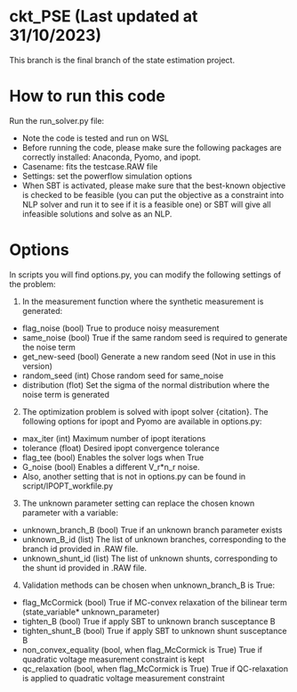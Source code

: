 # ckt_PSE (Last updated at 31/10/2023)
This branch is the final branch of the state estimation project.
# How to run this code
Run the run_solver.py file:
* Note the code is tested and run on WSL 
* Before running the code, please make sure the following packages are correctly installed: Anaconda, Pyomo, and ipopt.
* Casename: fits the testcase.RAW file
* Settings: set the powerflow simulation options
* When SBT is activated, please make sure that the best-known objective is checked to be feasible (you can put the objective as a constraint into NLP solver and run it to see if it is a feasible one) or SBT will give all infeasible solutions and solve as an NLP. 
# Options
In scripts you will find options.py, you can modify the following settings of the problem:
1. In the measurement function where the synthetic measurement is generated:
* flag_noise (bool) True to produce noisy measurement
* same_noise (bool) True if the same random seed is required to generate the noise term
* get_new-seed (bool) Generate a new random seed (Not in use in this version)
* random_seed (int) Chose random seed for same_noise
* distribution (flot) Set the sigma of the normal distribution where the noise term is generated
2. The optimization problem is solved with ipopt solver {citation}. The following options for ipopt and Pyomo are available in options.py:
* max_iter (int) Maximum number of ipopt iterations
* tolerance (float) Desired ipopt convergence tolerance
* flag_tee (bool) Enables the solver logs when True
* G_noise (bool) Enables a different V_r*n_r noise.
* Also, another setting that is not in options.py can be found in script/IPOPT_workfile.py
3. The unknown parameter setting can replace the chosen known parameter with a variable:
* unknown_branch_B (bool) True if an unknown branch parameter exists
* unknown_B_id (list) The list of unknown branches, corresponding to the branch id provided in .RAW file.
* unknown_shunt_id (list) The list of unknown shunts, corresponding to the shunt id provided in .RAW file.
4. Validation methods can be chosen when unknown_branch_B is True:
* flag_McCormick (bool) True if MC-convex relaxation of the bilinear term (state_variable* unknown_parameter)
* tighten_B (bool) True if apply SBT to unknown branch susceptance B
* tighten_shunt_B (bool) True if apply SBT to unknown shunt susceptance B
* non_convex_equality (bool, when flag_McCormick is True) True if quadratic voltage measurement constraint is kept
* qc_relaxation (bool, when flag_McCormick is True) True if QC-relaxation is applied to quadratic voltage measurement constraint
  

